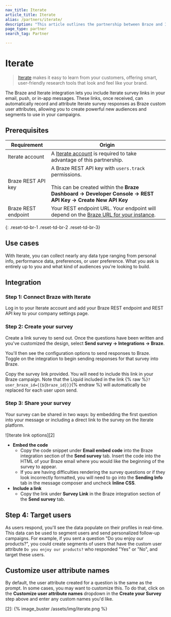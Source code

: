 ```yaml
---
nav_title: Iterate
article_title: Iterate
alias: /partners/iterate/
description: "This article outlines the partnership between Braze and Iterate, allowing you to enrich customer data by using surveys to add additional insights."
page_type: partner
search_tag: Partner

---
```


# Iterate

> [Iterate](https://iteratehq.com) makes it easy to learn from your customers, offering smart, user-friendly research tools that look and feel like your brand.

The Braze and Iterate integration lets you include Iterate survey links in your email, push, or in-app messages. These links, once received, can automatically record and attribute Iterate survey responses as Braze custom user attributes, allowing you to create powerful new audiences and segments to use in your campaigns. 

## Prerequisites

| Requirement | Origin |
|---|---|
|Iterate account | A [Iterate account](https://iteratehq.com) is required to take advantage of this partnership. |
| Braze REST API key | A Braze REST API key with `users.track` permissions. <br><br> This can be created within the __Braze Dashboard -> Developer Console -> REST API Key -> Create New API Key__ |
| Braze REST endpoint  | Your REST endpoint URL. Your endpoint will depend on the [Braze URL for your instance][6]. |
{: .reset-td-br-1 .reset-td-br-2 .reset-td-br-3}

## Use cases

With Iterate, you can collect nearly any data type ranging from personal info, performance data, preferences, or user preference. What you ask is entirely up to you and what kind of audiences you're looking to build.

## Integration

### Step 1: Connect Braze with Iterate

Log in to your Iterate account and add your Braze REST endpoint and REST API key to your company settings page.

### Step 2: Create your survey

Create a link survey to send out. Once the questions have been written and you've customized the design, select **Send survey -> Integrations -> Braze**.

You'll then see the configuration options to send responses to Braze.
Toggle on the integration to begin sending responses for that survey into Braze. 

Copy the survey link provided. You will need to include this link in your Braze campaign. Note that the Liquid included in the link {% raw %}`?user_braze_id={{${braze_id}}}`{% endraw %} will automatically be replaced for each user upon send.

### Step 3: Share your survey

Your survey can be shared in two ways: by embedding the first question into your message or including a direct link to the survey on the Iterate platform.

![Iterate link options][2]

- **Embed the code**
  - Copy the code snippet under **Email embed code** into the Braze integration section of the **Send survey** tab. Insert the code into the HTML of your Braze email where you would like the beginning of the survey to appear. 
  - If you are having difficulties rendering the survey questions or if they look incorrectly formatted, you will need to go into the **Sending Info** tab in the message composer and uncheck **Inline CSS**.
- **Include a link**
  - Copy the link under **Survey Link** in the Braze integration section of the **Send survey** tab. 

## Step 4: Target users

As users respond, you'll see the data populate on their profiles in real-time. This data can be used to segment users and send personalized follow-up campaigns. For example, if you sent a question "Do you enjoy our products?", you could create segments of users that have the custom user attribute `Do you enjoy our products?` who responded "Yes" or "No", and target these users.

## Customize user attribute names

By default, the user attribute created for a question is the same as the prompt. 
In some cases, you may want to customize this. To do that, click on the **Customize user attribute names** dropdown in the **Create your Survey** step above and enter any custom names you'd like.

[6]: {{site.baseurl}}/api/basics?redirected=true#endpoints
[2]: {% image_buster /assets/img/iterate.png %}
